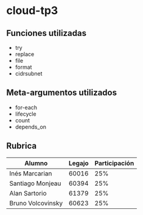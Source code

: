 # cloud-tp3

## Funciones utilizadas
- try
- replace
- file
- format
- cidrsubnet

## Meta-argumentos utilizados
- for-each
- lifecycle
- count
- depends_on

## Rubrica

| Alumno            | Legajo | Participación |
|-------------------|--------|---------------|
| Inés Marcarian    | 60016  | 25%           |
| Santiago Monjeau  | 60394  | 25%           |
| Alan Sartorio     | 61379  | 25%           |
| Bruno Volcovinsky | 60623  | 25%           |
